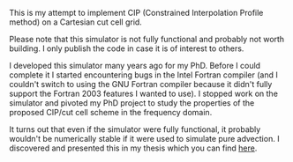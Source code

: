 This is my attempt to implement CIP (Constrained Interpolation Profile method) on a Cartesian cut cell grid.

Please note that this simulator is not fully functional and probably not worth building.  I only publish the code in case it is of interest to others.

I developed this simulator many years ago for my PhD.  Before I could complete it I started encountering bugs in the Intel Fortran compiler (and I couldn't switch to using the GNU Fortran compiler because it didn't fully support the Fortran 2003 features I wanted to use). I stopped work on the simulator and pivoted my PhD project to study the properties of the proposed CIP/cut cell scheme in the frequency domain.

It turns out that even if the simulator were fully functional, it probably wouldn't be numerically stable if it were used to simulate pure advection. I discovered and presented this in my thesis which you can find [here](https://era.ed.ac.uk/handle/1842/9698).
